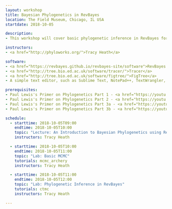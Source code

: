 ```yaml
---
layout: workshop
title: Bayesian Phylogenetics in RevBayes
location: The Field Museum, Chicago, IL USA
startdate: 2018-10-05

description: 
- This workshop will cover basic phylogenetic inference in RevBayes for researchers affiliated with the Field Museum.<p><b>Location:</b> Bill Stanley Classroom, 9:00 AM to 12:00 PM.</p>

instructors:
- <a href="http://phyloworks.org/">Tracy Heath</a>

software:
- <a href="https://revbayes.github.io/revbayes-site/software">RevBayes v1.0.9</a> 
- <a href="http://tree.bio.ed.ac.uk/software/tracer/">Tracer</a>
- <a href="http://tree.bio.ed.ac.uk/software/figtree/">FigTree</a>
- A simple text editor, such as Sublime Text, NotePad++, TextWrangler, BBEdit, vim, or emacs 

prerequisites:
- Paul Lewis's Primer on Phylogenetics Part 1 - <a href="https://youtu.be/1r4z0YJq580">Trees & Likelihood</a>
- Paul Lewis's Primer on Phylogenetics Part 2 - <a href="https://youtu.be/UsLeY0wZr4Y">Substitution Models</a>
- Paul Lewis's Primer on Phylogenetics Part 3a - <a href="https://youtu.be/4PWlnNsfz90">Bayesian Statistics & MCMC</a>
- Paul Lewis's Primer on Phylogenetics Part 3b - <a href="https://youtu.be/TLtOS--YwkU">Bayesian Phylogenetics</a>

schedule:
  - starttime: 2018-10-05T09:00
    endtime: 2018-10-05T10:00
    topic: "Lecture: An Introduction to Bayesian Phylogenetics using RevBayes"
    instructors: Tracy Heath

  - starttime: 2018-10-05T10:00
    endtime: 2018-10-05T11:00
    topic: "Lab: Basic MCMC"
    tutorials: mcmc_archery
    instructors: Tracy Heath

  - starttime: 2018-10-05T11:00
    endtime: 2018-10-05T12:00
    topic: "Lab: Phylogenetic Inference in RevBayes"
    tutorials: ctmc
    instructors: Tracy Heath

---
```


